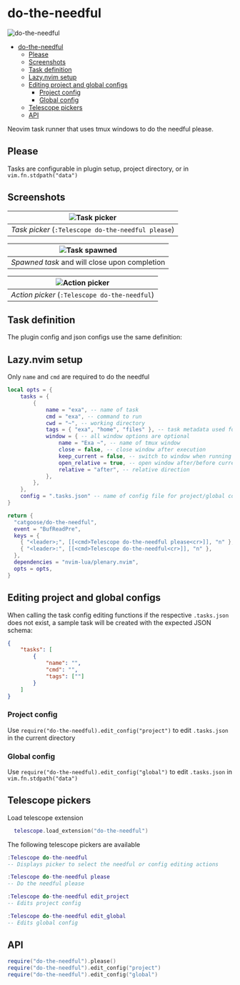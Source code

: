# do-the-needful

![do-the-needful](https://tinyurl.com/mrxj4483 "do-the-needful")

<!--toc:start-->

- [do-the-needful](#do-the-needful)
  - [Please](#please)
  - [Screenshots](#screenshots)
  - [Task definition](#task-definition)
  - [Lazy.nvim setup](#lazynvim-setup)
  - [Editing project and global configs](#editing-project-and-global-configs)
    - [Project config](#project-config)
    - [Global config](#global-config)
  - [Telescope pickers](#telescope-pickers)
  - [API](#api)
  <!--toc:end-->

Neovim task runner that uses tmux windows to do the needful please.

## Please

Tasks are configurable in plugin setup, project directory, or in
`vim.fn.stdpath("data")`

## Screenshots

| ![Task picker](https://tinyurl.com/bdeerawy "Task picker") |
| :--------------------------------------------------------: |
|     _Task picker_ (`:Telescope do-the-needful please`)     |

| ![Task spawned](https://tinyurl.com/3sftpu67 "Task spawned") |
| :----------------------------------------------------------: |
|        _Spawned task_ and will close upon completion         |

| ![Action picker](https://tinyurl.com/23uh9hv3 "Action picker") |
| :------------------------------------------------------------: |
|         _Action picker_ (`:Telescope do-the-needful`)          |

## Task definition

The plugin config and json configs use the same definition:

## Lazy.nvim setup

Only `name` and `cmd` are required to do the needful

```lua
local opts = {
    tasks = {
        {
            name = "exa", -- name of task
            cmd = "exa", -- command to run
            cwd = "~", -- working directory
            tags = { "exa", "home", "files" }, -- task metadata used for searching
            window = { -- all window options are optional
                name = "Exa ~", -- name of tmux window
                close = false, -- close window after execution
                keep_current = false, -- switch to window when running task
                open_relative = true, -- open window after/before current window
                relative = "after", -- relative direction
            },
        },
    },
    config = ".tasks.json" -- name of config file for project/global config
}

return {
  "catgoose/do-the-needful",
  event = "BufReadPre",
  keys = {
    { "<leader>;", [[<cmd>Telescope do-the-needful please<cr>]], "n" },
    { "<leader>:", [[<cmd>Telescope do-the-needful<cr>]], "n" },
  },
  dependencies = "nvim-lua/plenary.nvim",
  opts = opts,
}
```

## Editing project and global configs

When calling the task config editing functions if the respective
`.tasks.json` does not exist, a sample task will be created with the
expected JSON schema:

```JSON
{
    "tasks": [
        {
            "name": "",
            "cmd": "",
            "tags": [""]
        }
    ]
}
```

### Project config

Use `require("do-the-needful).edit_config("project")` to edit `.tasks.json`
in the current directory

### Global config

Use `require("do-the-needful).edit_config("global")` to edit `.tasks.json`
in `vim.fn.stdpath("data")`

## Telescope pickers

Load telescope extension

```lua
  telescope.load_extension("do-the-needful")

```

The following telescope pickers are available

```lua
:Telescope do-the-needful
-- Displays picker to select the needful or config editing actions
```

```lua
:Telescope do-the-needful please
-- Do the needful please
```

```lua
:Telescope do-the-needful edit_project
-- Edits project config
```

```lua
:Telescope do-the-needful edit_global
-- Edits global config
```

## API

```lua
require("do-the-needful").please()
require("do-the-needful").edit_config("project")
require("do-the-needful").edit_config("global")
```
